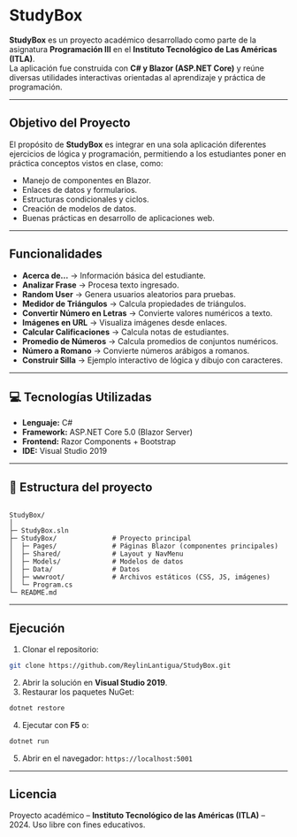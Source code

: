 

# StudyBox

**StudyBox** es un proyecto académico desarrollado como parte de la asignatura **Programación III** en el **Instituto Tecnológico de Las Américas (ITLA)**.  
La aplicación fue construida con **C# y Blazor (ASP.NET Core)** y reúne diversas utilidades interactivas orientadas al aprendizaje y práctica de programación.

---

## Objetivo del Proyecto

El propósito de **StudyBox** es integrar en una sola aplicación diferentes ejercicios de lógica y programación, permitiendo a los estudiantes poner en práctica conceptos vistos en clase, como:

- Manejo de componentes en Blazor.
- Enlaces de datos y formularios.
- Estructuras condicionales y ciclos.
- Creación de modelos de datos.
- Buenas prácticas en desarrollo de aplicaciones web.

---

## Funcionalidades

- **Acerca de…** → Información básica del estudiante.  
- **Analizar Frase** → Procesa texto ingresado.  
- **Random User** → Genera usuarios aleatorios para pruebas.  
- **Medidor de Triángulos** → Calcula propiedades de triángulos.  
- **Convertir Número en Letras** → Convierte valores numéricos a texto.  
- **Imágenes en URL** → Visualiza imágenes desde enlaces.  
- **Calcular Calificaciones** → Calcula notas de estudiantes.  
- **Promedio de Números** → Calcula promedios de conjuntos numéricos.  
- **Número a Romano** → Convierte números arábigos a romanos.  
- **Construir Silla** → Ejemplo interactivo de lógica y dibujo con caracteres.  

---

## 💻 Tecnologías Utilizadas

- **Lenguaje:** C#  
- **Framework:** ASP.NET Core 5.0 (Blazor Server)  
- **Frontend:** Razor Components + Bootstrap  
- **IDE:** Visual Studio 2019

---

## 📂 Estructura del proyecto

```

StudyBox/
│
├─ StudyBox.sln
├─ StudyBox/              # Proyecto principal
│  ├─ Pages/              # Páginas Blazor (componentes principales)
│  ├─ Shared/             # Layout y NavMenu
│  ├─ Models/             # Modelos de datos
│  ├─ Data/               # Datos
│  ├─ wwwroot/            # Archivos estáticos (CSS, JS, imágenes)
│  └─ Program.cs
└─ README.md

````

---

## Ejecución

1. Clonar el repositorio:

```bash
git clone https://github.com/ReylinLantigua/StudyBox.git
````

2. Abrir la solución en **Visual Studio 2019**.
3. Restaurar los paquetes NuGet:

```bash
dotnet restore
```

4. Ejecutar con **F5** o:

```bash
dotnet run
```

5. Abrir en el navegador: `https://localhost:5001`

---

## Licencia

Proyecto académico – **Instituto Tecnológico de las Américas (ITLA)** – 2024.
Uso libre con fines educativos.

